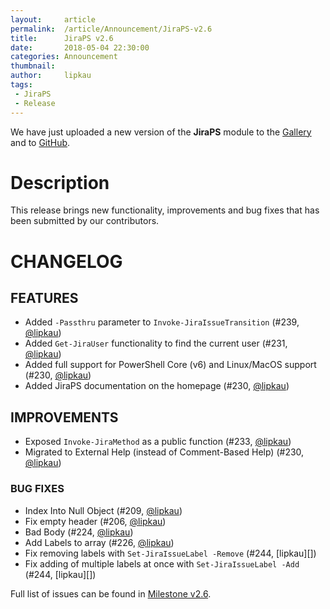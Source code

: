 ```yaml
---
layout:     article
permalink:  /article/Announcement/JiraPS-v2.6
title:      JiraPS v2.6
date:       2018-05-04 22:30:00
categories: Announcement
thumbnail:  
author:     lipkau
tags:
 - JiraPS
 - Release
---
```


We have just uploaded a new version of the **JiraPS** module to the [Gallery](https://www.powershellgallery.com/packages/JiraPS/2.6.0) and to [GitHub](https://github.com/AtlassianPS/JiraPS/tree/v2.6.0).
<!--more-->

# Description

This release brings new functionality, improvements and bug fixes that has been submitted by our contributors.

# CHANGELOG

## FEATURES

* Added `-Passthru` parameter to `Invoke-JiraIssueTransition` (#239, [@lipkau][])
* Added `Get-JiraUser` functionality to find the current user (#231, [@lipkau][])
* Added full support for PowerShell Core (v6) and Linux/MacOS support (#230, [@lipkau][])
* Added JiraPS documentation on the homepage (#230, [@lipkau][])

## IMPROVEMENTS

* Exposed `Invoke-JiraMethod` as a public function (#233, [@lipkau][])
* Migrated to External Help (instead of Comment-Based Help) (#230, [@lipkau][])

### BUG FIXES

* Index Into Null Object (#209, [@lipkau][])
* Fix empty header (#206, [@lipkau][])
* Bad Body (#224, [@lipkau][])
* Add Labels to array (#226, [@lipkau][])
* Fix removing labels with `Set-JiraIssueLabel -Remove` (#244, [lipkau][])
* Fix adding of multiple labels at once with `Set-JiraIssueLabel -Add` (#244, [lipkau][])

Full list of issues can be found in [Milestone v2.6](https://github.com/AtlassianPS/JiraPS/milestone/9).

<!-- reference-style links -->
  [@alexsuslin]: https://github.com/alexsuslin
  [@axxelG]: https://github.com/axxelG
  [@beaudryj]: https://github.com/beaudryj
  [@brianbunke]: https://github.com/brianbunke
  [@Clijsters]: https://github.com/Clijsters
  [@colhal]: https://github.com/colhal
  [@Dejulia489]: https://github.com/Dejulia489
  [@ebekker]: https://github.com/ebekker
  [@jkknorr]: https://github.com/jkknorr
  [@kittholland]: https://github.com/kittholland
  [@LiamLeane]: https://github.com/LiamLeane
  [@lipkau]: https://github.com/lipkau
  [@lukhase]: https://github.com/lukhase
  [@padgers]: https://github.com/padgers
  [@ThePSAdmin]: https://github.com/ThePSAdmin
  